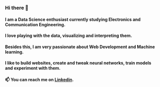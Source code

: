 ### Hi there 👋

#### I am a Data Science enthusiast currently studying Electronics and Communication Engineering. 
#### I love playing with the data, visualizing and interpreting them. 
#### Besides this, I am very passionate about Web Development and Machine learning.
#### I like to build websites, create and tweak neural networks, train models and experiment with them. 
#### 📫 You can reach me on [Linkedin](https://www.linkedin.com/in/shrijak-dahal/).
